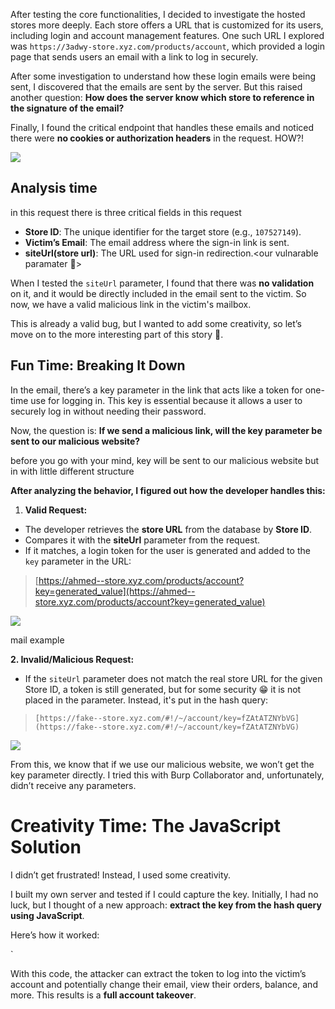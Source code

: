 After testing the core functionalities, I decided to investigate the hosted stores more deeply. Each store offers a URL that is customized for its users, including login and account management features. One such URL I explored was `https://3adwy-store.xyz.com/products/account`, which provided a login page that sends users an email with a link to log in securely.

After some investigation to understand how these login emails were being sent, I discovered that the emails are sent by the server. But this raised another question: **How does the server know which store to reference in the signature of the email?**

Finally, I found the critical endpoint that handles these emails and noticed there were **no cookies or authorization headers** in the request. HOW?!

![](https://miro.medium.com/v2/resize:fit:700/1*9E7EIY-FJnl0i8Cedr-RPw.png)

## Analysis time

in this request there is three critical fields in this request

- **Store ID**: The unique identifier for the target store (e.g., `107527149`).
- **Victim’s Email**: The email address where the sign-in link is sent.
- **siteUrl(store url)**: The URL used for sign-in redirection.<our vulnarable paramater 👾>

When I tested the `siteUrl` parameter, I found that there was **no validation** on it, and it would be directly included in the email sent to the victim. So now, we have a valid malicious link in the victim's mailbox.

This is already a valid bug, but I wanted to add some creativity, so let’s move on to the more interesting part of this story 🥱.

## Fun Time: Breaking It Down

In the email, there’s a key parameter in the link that acts like a token for one-time use for logging in. This key is essential because it allows a user to securely log in without needing their password.

Now, the question is: **If we send a malicious link, will the key parameter be sent to our malicious website?**

before you go with your mind, key will be sent to our malicious website but in with little different structure

**After analyzing the behavior, I figured out how the developer handles this:**

1. **Valid Request:**

- The developer retrieves the **store URL** from the database by **Store ID**.
- Compares it with the **siteUrl** parameter from the request.
- If it matches, a login token for the user is generated and added to the `key` parameter in the URL:

> [https://ahmed--store.xyz.com/products/account?key=generated_value](https://ahmed--store.xyz.com/products/account?key=generated_value)

![](https://miro.medium.com/v2/resize:fit:700/1*An-4_4ZmpZQPI55NWRkm6Q.png)

mail example

**2. Invalid/Malicious Request:**

- If the `siteUrl` parameter does not match the real store URL for the given Store ID, a token is still generated, but for some security 😁 it is not placed in the parameter. Instead, it's put in the hash query:

> `[https://fake--store.xyz.com/#!/~/account/key=fZAtATZNYbVG](https://fake--store.xyz.com/#!/~/account/key=fZAtATZNYbVG)`

![](https://miro.medium.com/v2/resize:fit:635/1*WdcxZ2LShECPD9KfG5l_JA.png)

From this, we know that if we use our malicious website, we won’t get the key parameter directly. I tried this with Burp Collaborator and, unfortunately, didn’t receive any parameters.

# Creativity Time: The JavaScript Solution

I didn’t get frustrated! Instead, I used some creativity.

I built my own server and tested if I could capture the key. Initially, I had no luck, but I thought of a new approach: **extract the key from the hash query using JavaScript**.

Here’s how it worked:

`<script>  
// Function to extract the key from the URL hash  
function getKeyFromHash() {  
    // Get the full hash from the URL  
    const hash = window.location.hash;  
    console.log('Hash:', hash);  
  
    // Check if the hash contains the 'key' parameter  
    if (hash.includes('key=')) {  
        // Extract the 'key' value from the hash  
        const key = hash.split('key=')[1];  
        console.log('Extracted Key:', key);  
  
        // display it to my test or send it to a server to store it  
        document.getElementById('keyDisplay').textContent = `Key: ${key}`;  
    } else {  
        console.log('Key not found in hash.');  
    }  
}  
  
// Run the function after the page loads  
window.addEventListener('load', getKeyFromHash);  
`</script>

With this code, the attacker can extract the token to log into the victim’s account and potentially change their email, view their orders, balance, and more. This results is a **full account takeover**.
